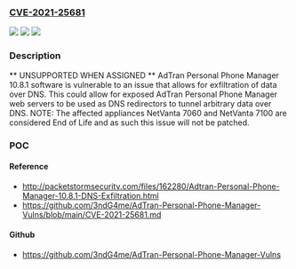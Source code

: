 ### [CVE-2021-25681](https://cve.mitre.org/cgi-bin/cvename.cgi?name=CVE-2021-25681)
![](https://img.shields.io/static/v1?label=Product&message=n%2Fa&color=blue)
![](https://img.shields.io/static/v1?label=Version&message=n%2Fa&color=blue)
![](https://img.shields.io/static/v1?label=Vulnerability&message=n%2Fa&color=brighgreen)

### Description

** UNSUPPORTED WHEN ASSIGNED ** AdTran Personal Phone Manager 10.8.1 software is vulnerable to an issue that allows for exfiltration of data over DNS. This could allow for exposed AdTran Personal Phone Manager web servers to be used as DNS redirectors to tunnel arbitrary data over DNS. NOTE: The affected appliances NetVanta 7060 and NetVanta 7100 are considered End of Life and as such this issue will not be patched.

### POC

#### Reference
- http://packetstormsecurity.com/files/162280/Adtran-Personal-Phone-Manager-10.8.1-DNS-Exfiltration.html
- https://github.com/3ndG4me/AdTran-Personal-Phone-Manager-Vulns/blob/main/CVE-2021-25681.md

#### Github
- https://github.com/3ndG4me/AdTran-Personal-Phone-Manager-Vulns


